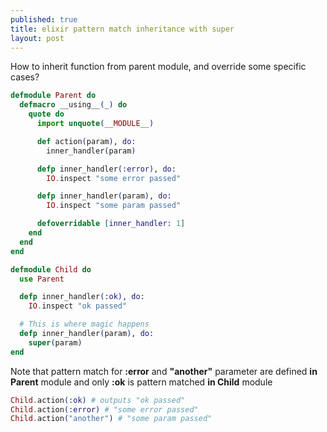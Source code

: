 ```yaml
---
published: true
title: elixir pattern match inheritance with super
layout: post
---
```

How to inherit function from parent module, and override some specific cases?

```elixir
defmodule Parent do
  defmacro __using__(_) do
    quote do
      import unquote(__MODULE__)

      def action(param), do:
        inner_handler(param)

      defp inner_handler(:error), do:
        IO.inspect "some error passed"

      defp inner_handler(param), do:
        IO.inspect "some param passed"

      defoverridable [inner_handler: 1]
    end
  end
end

defmodule Child do
  use Parent

  defp inner_handler(:ok), do:
    IO.inspect "ok passed"

  # This is where magic happens
  defp inner_handler(param), do:
    super(param)
end
```

Note that pattern match for **:error** and **"another"** parameter are defined **in Parent** module and only **:ok** is pattern matched **in Child** module


```elixir
Child.action(:ok) # outputs "ok passed"
Child.action(:error) # "some error passed"
Child.action("another") # "some param passed"
```